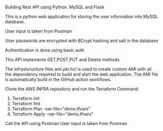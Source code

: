 Building Rest API using Python. MySQL and Flask

This is a python web application for storing the user information into MySQL database.

User input is taken from Postman

User passwords are encrypted with BCrypt hashing and salt in the database

Authentication is done using basic auth

This API implements GET,POST,PUT and Delete methods

The infrasturucture files ami.pkr.hcl is used to create custom AMI with all the dependency required to build and start the web application. The AMI file is automatically build in the GitHub action workflows.

Clone the AWS INFRA repository and run the Terraform Command:
1. Terraform init
2. Terraform fmt
3. Terraform Plan -var-file="demo.tfvars"
4. Terraform Apply -var-file="demo.tfvars"


Call the API using Postman
User input is taken from Postman
